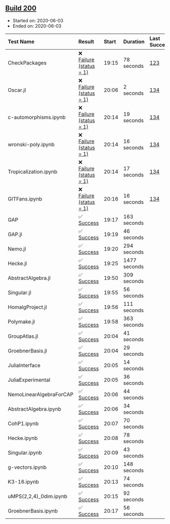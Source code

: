 ## [Build 200](https://oscarci.mathematik.uni-kl.de/job/oscar-stable/200/)

* Started on: 2020-06-03
* Ended on: 2020-06-03

| Test Name    | Result | Start | Duration | Last Success | First Failure |
|:-------------|:-------|:------|:---------|:-------------|:--------------|
| CheckPackages | ❌ [Failure (status = 1)](https://oscarci.mathematik.uni-kl.de/job/oscar-stable/200/artifact/logs/build-200/CheckPackages.log) | 19:15 | 78 seconds | [123](https://oscarci.mathematik.uni-kl.de/job/oscar-stable/123/) | [124](https://oscarci.mathematik.uni-kl.de/job/oscar-stable/124/) |
| Oscar.jl | ❌ [Failure (status = 1)](https://oscarci.mathematik.uni-kl.de/job/oscar-stable/200/artifact/logs/build-200/Oscar.jl.log) | 20:06 | 2 seconds | [134](https://oscarci.mathematik.uni-kl.de/job/oscar-stable/134/) | [177](https://oscarci.mathematik.uni-kl.de/job/oscar-stable/177/) |
| c-automorphisms.ipynb | ❌ [Failure (status = 1)](https://oscarci.mathematik.uni-kl.de/job/oscar-stable/200/artifact/logs/build-200/c-automorphisms.ipynb.log) | 20:14 | 19 seconds | [134](https://oscarci.mathematik.uni-kl.de/job/oscar-stable/134/) | [177](https://oscarci.mathematik.uni-kl.de/job/oscar-stable/177/) |
| wronski-poly.ipynb | ❌ [Failure (status = 1)](https://oscarci.mathematik.uni-kl.de/job/oscar-stable/200/artifact/logs/build-200/wronski-poly.ipynb.log) | 20:14 | 16 seconds | [134](https://oscarci.mathematik.uni-kl.de/job/oscar-stable/134/) | [177](https://oscarci.mathematik.uni-kl.de/job/oscar-stable/177/) |
| Tropicalization.ipynb | ❌ [Failure (status = 1)](https://oscarci.mathematik.uni-kl.de/job/oscar-stable/200/artifact/logs/build-200/Tropicalization.ipynb.log) | 20:14 | 17 seconds | [134](https://oscarci.mathematik.uni-kl.de/job/oscar-stable/134/) | [177](https://oscarci.mathematik.uni-kl.de/job/oscar-stable/177/) |
| GITFans.ipynb | ❌ [Failure (status = 1)](https://oscarci.mathematik.uni-kl.de/job/oscar-stable/200/artifact/logs/build-200/GITFans.ipynb.log) | 20:16 | 16 seconds | [134](https://oscarci.mathematik.uni-kl.de/job/oscar-stable/134/) | [177](https://oscarci.mathematik.uni-kl.de/job/oscar-stable/177/) |
| GAP | ✅ [Success](https://oscarci.mathematik.uni-kl.de/job/oscar-stable/200/artifact/logs/build-200/GAP.log) | 19:17 | 163 seconds |  |  |
| GAP.jl | ✅ [Success](https://oscarci.mathematik.uni-kl.de/job/oscar-stable/200/artifact/logs/build-200/GAP.jl.log) | 19:19 | 46 seconds |  |  |
| Nemo.jl | ✅ [Success](https://oscarci.mathematik.uni-kl.de/job/oscar-stable/200/artifact/logs/build-200/Nemo.jl.log) | 19:20 | 294 seconds |  |  |
| Hecke.jl | ✅ [Success](https://oscarci.mathematik.uni-kl.de/job/oscar-stable/200/artifact/logs/build-200/Hecke.jl.log) | 19:25 | 1477 seconds |  |  |
| AbstractAlgebra.jl | ✅ [Success](https://oscarci.mathematik.uni-kl.de/job/oscar-stable/200/artifact/logs/build-200/AbstractAlgebra.jl.log) | 19:50 | 309 seconds |  |  |
| Singular.jl | ✅ [Success](https://oscarci.mathematik.uni-kl.de/job/oscar-stable/200/artifact/logs/build-200/Singular.jl.log) | 19:55 | 56 seconds |  |  |
| HomalgProject.jl | ✅ [Success](https://oscarci.mathematik.uni-kl.de/job/oscar-stable/200/artifact/logs/build-200/HomalgProject.jl.log) | 19:56 | 111 seconds |  |  |
| Polymake.jl | ✅ [Success](https://oscarci.mathematik.uni-kl.de/job/oscar-stable/200/artifact/logs/build-200/Polymake.jl.log) | 19:58 | 363 seconds |  |  |
| GroupAtlas.jl | ✅ [Success](https://oscarci.mathematik.uni-kl.de/job/oscar-stable/200/artifact/logs/build-200/GroupAtlas.jl.log) | 20:04 | 41 seconds |  |  |
| GroebnerBasis.jl | ✅ [Success](https://oscarci.mathematik.uni-kl.de/job/oscar-stable/200/artifact/logs/build-200/GroebnerBasis.jl.log) | 20:04 | 29 seconds |  |  |
| JuliaInterface | ✅ [Success](https://oscarci.mathematik.uni-kl.de/job/oscar-stable/200/artifact/logs/build-200/JuliaInterface.log) | 20:05 | 14 seconds |  |  |
| JuliaExperimental | ✅ [Success](https://oscarci.mathematik.uni-kl.de/job/oscar-stable/200/artifact/logs/build-200/JuliaExperimental.log) | 20:05 | 36 seconds |  |  |
| NemoLinearAlgebraForCAP | ✅ [Success](https://oscarci.mathematik.uni-kl.de/job/oscar-stable/200/artifact/logs/build-200/NemoLinearAlgebraForCAP.log) | 20:06 | 44 seconds |  |  |
| AbstractAlgebra.ipynb | ✅ [Success](https://oscarci.mathematik.uni-kl.de/job/oscar-stable/200/artifact/logs/build-200/AbstractAlgebra.ipynb.log) | 20:06 | 34 seconds |  |  |
| CohP1.ipynb | ✅ [Success](https://oscarci.mathematik.uni-kl.de/job/oscar-stable/200/artifact/logs/build-200/CohP1.ipynb.log) | 20:07 | 70 seconds |  |  |
| Hecke.ipynb | ✅ [Success](https://oscarci.mathematik.uni-kl.de/job/oscar-stable/200/artifact/logs/build-200/Hecke.ipynb.log) | 20:08 | 78 seconds |  |  |
| Singular.ipynb | ✅ [Success](https://oscarci.mathematik.uni-kl.de/job/oscar-stable/200/artifact/logs/build-200/Singular.ipynb.log) | 20:09 | 43 seconds |  |  |
| g-vectors.ipynb | ✅ [Success](https://oscarci.mathematik.uni-kl.de/job/oscar-stable/200/artifact/logs/build-200/g-vectors.ipynb.log) | 20:10 | 148 seconds |  |  |
| K3-16.ipynb | ✅ [Success](https://oscarci.mathematik.uni-kl.de/job/oscar-stable/200/artifact/logs/build-200/K3-16.ipynb.log) | 20:13 | 74 seconds |  |  |
| uMPS(2,2,4)_0dim.ipynb | ✅ [Success](https://oscarci.mathematik.uni-kl.de/job/oscar-stable/200/artifact/logs/build-200/uMPS-2-2-4-_0dim.ipynb.log) | 20:15 | 92 seconds |  |  |
| GroebnerBasis.ipynb | ✅ [Success](https://oscarci.mathematik.uni-kl.de/job/oscar-stable/200/artifact/logs/build-200/GroebnerBasis.ipynb.log) | 20:17 | 56 seconds |  |  |
